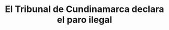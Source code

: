 ---
layout: post
title:  El Tribunal de Cundinamarca declara el paro ilegal
image: /public/tribunal_cund.jpg
timeline-date: Octubre 6 de 2017
---